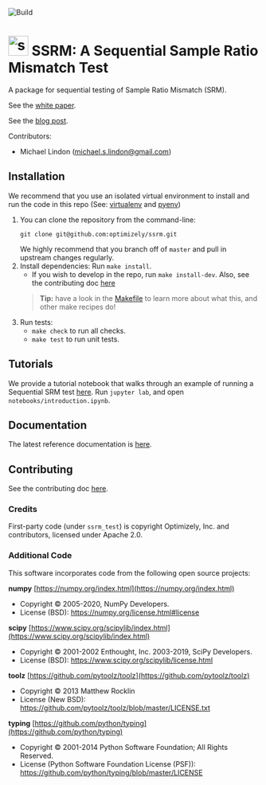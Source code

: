 ![Build](https://github.com/optimizely/ssrm/workflows/Build/badge.svg)

# <img src="logos/ssrm-blue.png" alt="ssrm-logo" width="40"/> SSRM: A Sequential Sample Ratio Mismatch Test
A package for sequential testing of Sample Ratio Mismatch (SRM).

See the [white paper](https://arxiv.org/abs/2011.03567).

See the [blog post](https://medium.com/engineers-optimizely/a-better-way-to-test-for-sample-ratio-mismatches-srms-and-validate-experiment-implementations-6da7c0d64552).

Contributors:
- Michael Lindon (michael.s.lindon@gmail.com)

## Installation
We recommend that you use an isolated virtual environment to install and run the code in this repo (See: [virtualenv](https://pypi.org/project/virtualenv/) and [pyenv](https://github.com/pyenv/pyenv))

1. You can clone the repository from the command-line:
    ```console
    git clone git@github.com:optimizely/ssrm.git
    ```
    We highly recommend that you branch off of `master` and pull in upstream changes regularly.
1. Install dependencies: Run `make install`.
    - If you wish to develop in the repo, run `make install-dev`.  Also, see the contributing doc [here](https://github.com/optimizely/ssrm/blob/master/CONTRIBUTING.md)
    > **Tip:** have a look in the [Makefile](https://github.com/optimizely/ssrm/blob/master/Makefile) to learn more about what this, and other make recipes do!
1. Run tests:
    -   `make check` to run all checks.
    -   `make test` to run unit tests.


## Tutorials
We provide a tutorial notebook that walks through an example of running a
Sequential SRM test
[here](https://github.com/optimizely/ssrm/blob/master/notebooks/introduction.ipynb).  Run `jupyter lab`, and open `notebooks/introduction.ipynb`.

## Documentation
The latest reference documentation is [here](https://ssrm.readthedocs.io/en/latest/).

## Contributing
See the contributing doc [here](https://github.com/optimizely/ssrm/blob/master/CONTRIBUTING.md).

### Credits
First-party code (under `ssrm_test`) is copyright Optimizely, Inc. and contributors, licensed under Apache 2.0.

### Additional Code
This software incorporates code from the following open source projects:

**numpy** [https://numpy.org/index.html](https://numpy.org/index.html)
- Copyright © 2005-2020, NumPy Developers.
- License (BSD): https://numpy.org/license.html#license

**scipy** [https://www.scipy.org/scipylib/index.html](https://www.scipy.org/scipylib/index.html)
- Copyright © 2001-2002 Enthought, Inc.  2003-2019, SciPy Developers.
- License (BSD): https://www.scipy.org/scipylib/license.html

**toolz** [https://github.com/pytoolz/toolz](https://github.com/pytoolz/toolz)
- Copyright © 2013 Matthew Rocklin
- License (New BSD): https://github.com/pytoolz/toolz/blob/master/LICENSE.txt

**typing** [https://github.com/python/typing](https://github.com/python/typing)
- Copyright © 2001-2014 Python Software Foundation; All Rights Reserved.
- License (Python Software Foundation License (PSF)): https://github.com/python/typing/blob/master/LICENSE
